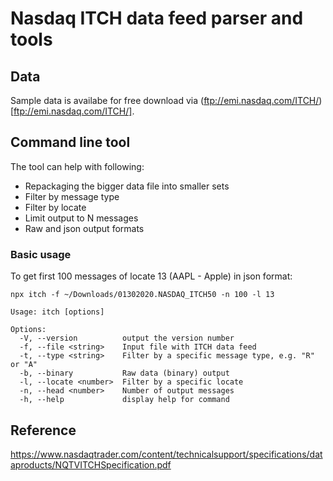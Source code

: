 # Nasdaq ITCH data feed parser and tools

## Data

Sample data is availabe for free download via (ftp://emi.nasdaq.com/ITCH/)[ftp://emi.nasdaq.com/ITCH/].

## Command line tool

The tool can help with following:

- Repackaging the bigger data file into smaller sets
- Filter by message type
- Filter by locate
- Limit output to N messages
- Raw and json output formats

### Basic usage

To get first 100 messages of locate 13 (AAPL - Apple) in json format:

```shell
npx itch -f ~/Downloads/01302020.NASDAQ_ITCH50 -n 100 -l 13
```

```
Usage: itch [options]

Options:
  -V, --version          output the version number
  -f, --file <string>    Input file with ITCH data feed
  -t, --type <string>    Filter by a specific message type, e.g. "R" or "A"
  -b, --binary           Raw data (binary) output
  -l, --locate <number>  Filter by a specific locate
  -n, --head <number>    Number of output messages
  -h, --help             display help for command
```

## Reference

https://www.nasdaqtrader.com/content/technicalsupport/specifications/dataproducts/NQTVITCHSpecification.pdf
